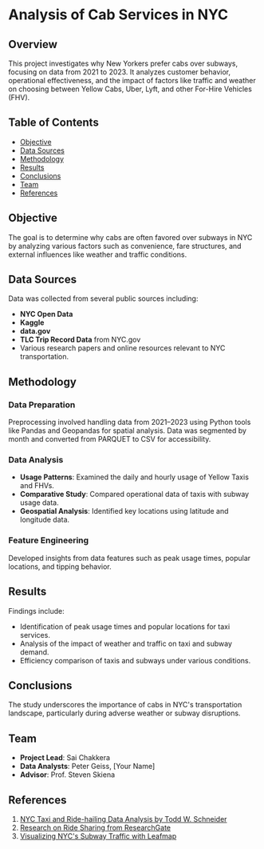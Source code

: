 # Analysis of Cab Services in NYC

## Overview
This project investigates why New Yorkers prefer cabs over subways, focusing on data from 2021 to 2023. It analyzes customer behavior, operational effectiveness, and the impact of factors like traffic and weather on choosing between Yellow Cabs, Uber, Lyft, and other For-Hire Vehicles (FHV).

## Table of Contents
- [Objective](#objective)
- [Data Sources](#data-sources)
- [Methodology](#methodology)
- [Results](#results)
- [Conclusions](#conclusions)
- [Team](#team)
- [References](#references)

## Objective
The goal is to determine why cabs are often favored over subways in NYC by analyzing various factors such as convenience, fare structures, and external influences like weather and traffic conditions.

## Data Sources
Data was collected from several public sources including:
- **NYC Open Data**
- **Kaggle**
- **data.gov**
- **TLC Trip Record Data** from NYC.gov
- Various research papers and online resources relevant to NYC transportation.

## Methodology
### Data Preparation
Preprocessing involved handling data from 2021–2023 using Python tools like Pandas and Geopandas for spatial analysis. Data was segmented by month and converted from PARQUET to CSV for accessibility.

### Data Analysis
- **Usage Patterns**: Examined the daily and hourly usage of Yellow Taxis and FHVs.
- **Comparative Study**: Compared operational data of taxis with subway usage data.
- **Geospatial Analysis**: Identified key locations using latitude and longitude data.

### Feature Engineering
Developed insights from data features such as peak usage times, popular locations, and tipping behavior.

## Results
Findings include:
- Identification of peak usage times and popular locations for taxi services.
- Analysis of the impact of weather and traffic on taxi and subway demand.
- Efficiency comparison of taxis and subways under various conditions.

## Conclusions
The study underscores the importance of cabs in NYC's transportation landscape, particularly during adverse weather or subway disruptions.

## Team
- **Project Lead**: Sai Chakkera
- **Data Analysts**: Peter Geiss, [Your Name]
- **Advisor**: Prof. Steven Skiena

## References
1. [NYC Taxi and Ride-hailing Data Analysis by Todd W. Schneider](https://toddwschneider.com/dashboards/nyctaxi-ridehailing-uber-lyft-data/)
2. [Research on Ride Sharing from ResearchGate](https://www.researchgate.net/publication/312575543_The_Rise_of_Ride_Sharing_in_Urban_Transport_Threat_or_Opportunity)
3. [Visualizing NYC's Subway Traffic with Leafmap](https://towardsdatascience.com/visualizing-nycs-subway-traffic-census-data-using-leafmap-29904b634046)
